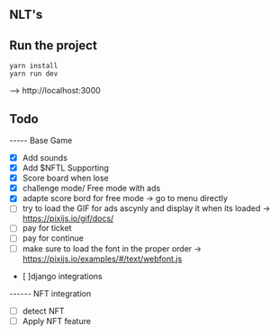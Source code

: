 ## NLT's

## Run the project

```
yarn install
yarn run dev
```

--> http://localhost:3000

## Todo

----- Base Game

- [x] Add sounds
- [x] Add $NFTL Supporting
- [x] Score board when lose
- [x] challenge mode/ Free mode with ads
- [x] adapte score bord for free mode -> go to menu directly
- [ ] try to load the GIF for ads ascynly and display it when its loaded -> https://pixijs.io/gif/docs/
- [ ] pay for ticket
- [ ] pay for continue
- [ ] make sure to load the font in the proper order -> https://pixijs.io/examples/#/text/webfont.js
- [ ]django integrations

------ NFT integration

- [ ] detect NFT
- [ ] Apply NFT feature

